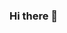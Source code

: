 ### Hi there 👋



<!--
**BrenoRLAC/BrenoRLAC** is a ✨ _special_ ✨ repository because its `README.md` (this file) appears on your GitHub profile.

Here are some ideas to get you started:

- 🔭 I’m currently working on ...
- 🌱 I’m currently learning ...
- 👯 I’m looking to collaborate on ...
- 🤔 I’m looking for help with ...
- 💬 Ask me about ...
- 📫 How to reach me: ...
- 😄 Pronouns: ...
- ⚡ Fun fact: ...

![Anurag's GitHub stats](https://github-readme-stats.vercel.app/api?username=BrenoRLAC&show_icons=true&theme=radical)
[![Top Langs](https://github-readme-stats.vercel.app/api/top-langs/?username=BrenoRLAC&layout=compact)](https://github.com/anuraghazra/github-readme-stats)


#Languages
<i class="ci ci-redis ci-3x"></i>
<i class="ci ci-git ci-md"></i>

-->
